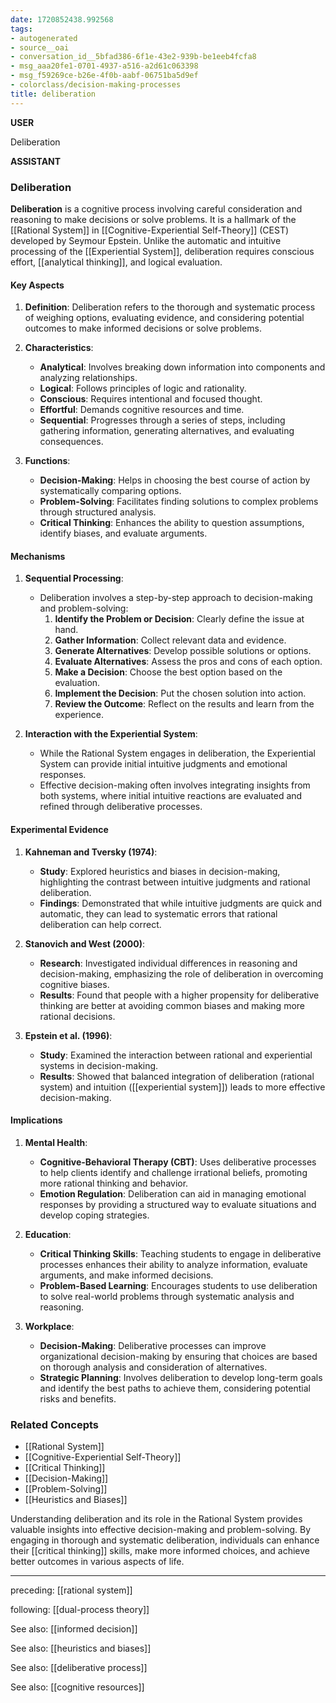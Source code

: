 ```yaml
---
date: 1720852438.992568
tags:
- autogenerated
- source__oai
- conversation_id__5bfad386-6f1e-43e2-939b-be1eeb4fcfa8
- msg_aaa20fe1-0701-4937-a516-a2d61c063398
- msg_f59269ce-b26e-4f0b-aabf-06751ba5d9ef
- colorclass/decision-making-processes
title: deliberation
---
```


**USER**

Deliberation


**ASSISTANT**

### Deliberation

**Deliberation** is a cognitive process involving careful consideration and reasoning to make decisions or solve problems. It is a hallmark of the [[Rational System]] in [[Cognitive-Experiential Self-Theory]] (CEST) developed by Seymour Epstein. Unlike the automatic and intuitive processing of the [[Experiential System]], deliberation requires conscious effort, [[analytical thinking]], and logical evaluation.

#### Key Aspects

1. **Definition**:
   Deliberation refers to the thorough and systematic process of weighing options, evaluating evidence, and considering potential outcomes to make informed decisions or solve problems.

2. **Characteristics**:
   - **Analytical**: Involves breaking down information into components and analyzing relationships.
   - **Logical**: Follows principles of logic and rationality.
   - **Conscious**: Requires intentional and focused thought.
   - **Effortful**: Demands cognitive resources and time.
   - **Sequential**: Progresses through a series of steps, including gathering information, generating alternatives, and evaluating consequences.

3. **Functions**:
   - **Decision-Making**: Helps in choosing the best course of action by systematically comparing options.
   - **Problem-Solving**: Facilitates finding solutions to complex problems through structured analysis.
   - **Critical Thinking**: Enhances the ability to question assumptions, identify biases, and evaluate arguments.

#### Mechanisms

1. **Sequential Processing**:
   - Deliberation involves a step-by-step approach to decision-making and problem-solving:
     1. **Identify the Problem or Decision**: Clearly define the issue at hand.
     2. **Gather Information**: Collect relevant data and evidence.
     3. **Generate Alternatives**: Develop possible solutions or options.
     4. **Evaluate Alternatives**: Assess the pros and cons of each option.
     5. **Make a Decision**: Choose the best option based on the evaluation.
     6. **Implement the Decision**: Put the chosen solution into action.
     7. **Review the Outcome**: Reflect on the results and learn from the experience.

2. **Interaction with the Experiential System**:
   - While the Rational System engages in deliberation, the Experiential System can provide initial intuitive judgments and emotional responses.
   - Effective decision-making often involves integrating insights from both systems, where initial intuitive reactions are evaluated and refined through deliberative processes.

#### Experimental Evidence

1. **Kahneman and Tversky (1974)**:
   - **Study**: Explored heuristics and biases in decision-making, highlighting the contrast between intuitive judgments and rational deliberation.
   - **Findings**: Demonstrated that while intuitive judgments are quick and automatic, they can lead to systematic errors that rational deliberation can help correct.

2. **Stanovich and West (2000)**:
   - **Research**: Investigated individual differences in reasoning and decision-making, emphasizing the role of deliberation in overcoming cognitive biases.
   - **Results**: Found that people with a higher propensity for deliberative thinking are better at avoiding common biases and making more rational decisions.

3. **Epstein et al. (1996)**:
   - **Study**: Examined the interaction between rational and experiential systems in decision-making.
   - **Results**: Showed that balanced integration of deliberation (rational system) and intuition ([[experiential system]]) leads to more effective decision-making.

#### Implications

1. **Mental Health**:
   - **Cognitive-Behavioral Therapy (CBT)**: Uses deliberative processes to help clients identify and challenge irrational beliefs, promoting more rational thinking and behavior.
   - **Emotion Regulation**: Deliberation can aid in managing emotional responses by providing a structured way to evaluate situations and develop coping strategies.

2. **Education**:
   - **Critical Thinking Skills**: Teaching students to engage in deliberative processes enhances their ability to analyze information, evaluate arguments, and make informed decisions.
   - **Problem-Based Learning**: Encourages students to use deliberation to solve real-world problems through systematic analysis and reasoning.

3. **Workplace**:
   - **Decision-Making**: Deliberative processes can improve organizational decision-making by ensuring that choices are based on thorough analysis and consideration of alternatives.
   - **Strategic Planning**: Involves deliberation to develop long-term goals and identify the best paths to achieve them, considering potential risks and benefits.

### Related Concepts

- [[Rational System]]
- [[Cognitive-Experiential Self-Theory]]
- [[Critical Thinking]]
- [[Decision-Making]]
- [[Problem-Solving]]
- [[Heuristics and Biases]]

Understanding deliberation and its role in the Rational System provides valuable insights into effective decision-making and problem-solving. By engaging in thorough and systematic deliberation, individuals can enhance their [[critical thinking]] skills, make more informed choices, and achieve better outcomes in various aspects of life.


---

preceding: [[rational system]]  


following: [[dual-process theory]]

See also: [[informed decision]]


See also: [[heuristics and biases]]


See also: [[deliberative process]]


See also: [[cognitive resources]]